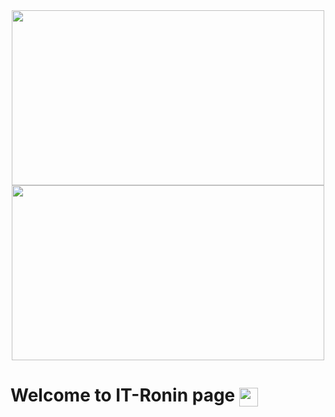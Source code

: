<div id="header" align="center">
  <img src="https://media.giphy.com/media/nzCDqg3pNqg7K/giphy.gif" height="280px" width="500" align="center"/>
  <img src="https://media.giphy.com/media/CiDU1mXlwqyOc/giphy.gif" height="280px" width="500" align="center"/>
</div>
<h1>
  Welcome to IT-Ronin page
  <img src="https://media.giphy.com/media/bnee8NCSV2Nz2/giphy.gif" height="30px" width="30px"align="center"/>
</h1>
